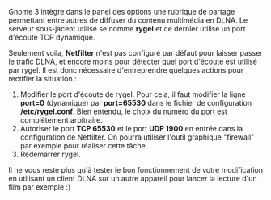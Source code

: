 Gnome 3 intègre dans le panel des options une rubrique de partage permettant entre autres de diffuser du contenu multimédia en DLNA. Le serveur sous-jacent utilisé se nomme **rygel** et ce dernier utilise un port d'écoute TCP dynamique.

Seulement voila, **Netfilter** n'est pas configuré par défaut pour laisser passer le trafic DLNA, et encore moins pour détecter quel port d'écoute est utilisé par rygel. Il est donc nécessaire d'entreprendre quelques actions pour rectifier la situation :

1. Modifier le port d'écoute de rygel. Pour cela, il faut modifier la ligne **port=0** (dynamique) par **port=65530** dans le fichier de configuration **/etc/rygel.conf**. Bien entendu, le choix du numéro du port est complètement arbitraire.
2. Autoriser le port **TCP 65530** et le port **UDP 1900** en entrée dans la configuration de Netfilter. On pourra utiliser l'outil graphique "firewall" par exemple pour réaliser cette tâche.
3. Redémarrer rygel.

Il ne vous reste plus qu'à tester le bon fonctionnement de votre modification en utilisant un client DLNA sur un autre appareil pour lancer la lecture d'un film par exemple :)
